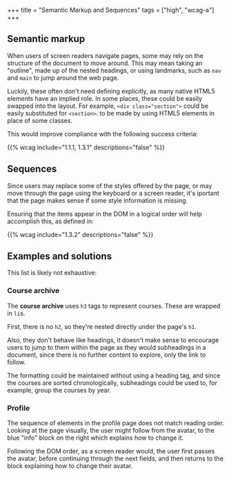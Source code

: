 +++
title = "Semantic Markup and Sequences"
tags = ["high", "wcag-a"]
+++

## Semantic markup

When users of screen readers navigate pages, some may rely on the structure of the document to move around. This may mean taking an "outline", made up of the nested headings, or using landmarks, such as `nav` and `main` to jump around the web page.

Luckily, these often don't need defining explicitly, as many native HTML5 elements have an implied role. In some places, these could be easily swapped into the layout. For example, `<div class="section">` could be easily substituted for `<section>`. to be made by using HTML5 elements in place of some classes. 

This would improve compliance with the following success criteria:

{{% wcag include="1.1.1, 1.3.1" descriptions="false" %}}

## Sequences

Since users may replace some of the styles offered by the page, or may move through the page using the keyboard or a screen reader, it's iportant that the page makes sense if some style information is missing.

Ensuring that the items appear in the DOM in a logical order  will help accomplish this, as defined in:

{{% wcag include="1.3.2" descriptions="false" %}}

## Examples and solutions

This list is likely not exhaustive:

### Course archive

The **course archive** uses `h3` tags to represent courses. These are wrapped in `li`s. 

First, there is no `h2`, so they're nested directly under the page's `h1`. 

Also, they don't behave like headings, it doesn't make sense to encourage users to jump to them within the page as they would subheadings in a document, since there is no further content to explore, only the link to follow.

The formatting could be maintained without using a heading tag, and since the courses are sorted chronologically, subheadings could be used to, for example, group the courses by year. 

### Profile

The sequence of elements in the profile page does not match reading order. Looking at the page visually, the user might follow from the avatar, to the blue "info" block on the right which explains how to change it. 

Following the DOM order, as a screen reader would, the user first passes the avatar, before continuing through the next fields, and then returns to the block explaining how to change their avatar.


